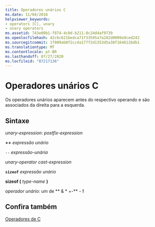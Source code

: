 ```yaml
---
title: Operadores unários C
ms.date: 11/04/2016
helpviewer_keywords:
- operators [C], unary
- unary operators
ms.assetid: 743e00b1-f874-4c0d-b211-8c24d4af9739
ms.openlocfilehash: 42c6c621bedca71f33595a7a282d0009a9ced242
ms.sourcegitcommit: 1f009ab0f2cc4a177f2d1353d5a38f164612bdb1
ms.translationtype: MT
ms.contentlocale: pt-BR
ms.lasthandoff: 07/27/2020
ms.locfileid: "87217136"
---
```

# <a name="c-unary-operators"></a>Operadores unários C

Os operadores unários aparecem antes do respectivo operando e são associados da direita para a esquerda.

## <a name="syntax"></a>Sintaxe

*unary-expression*: *postfix-expression*

**++**  *expressão unário*

`--`  *expressão-unária*

*unary-operator cast-expression*

**`sizeof`**  *expressão unário*

**sizeof (**  *type-name*  **)**

*operador unário*: um de ** &  \* +-** `~` **!**

## <a name="see-also"></a>Confira também

[Operadores de C](../c-language/c-operators.md)

